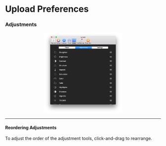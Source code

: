 # Upload Preferences

### Adjustments

<p style="text-align: center; margin-top: 1em;"><img src="/preferences/assets/upload-adjustments.png" width="50%" height="50%" /></p>

<hr /> 

#### Reordering Adjustments

To adjust the order of the adjustment tools, click-and-drag to rearrange.
